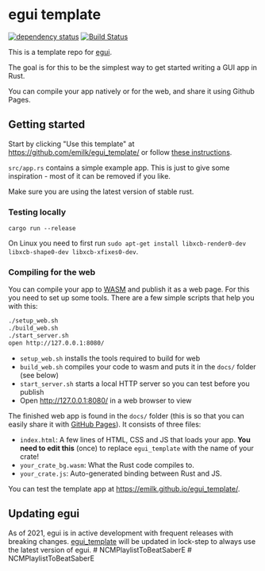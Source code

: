 # egui template

[![dependency status](https://deps.rs/repo/github/emilk/egui_template/status.svg)](https://deps.rs/repo/github/emilk/egui_template)
[![Build Status](https://github.com/emilk/egui_template/workflows/CI/badge.svg)](https://github.com/emilk/egui_template/actions?workflow=CI)

This is a template repo for [egui](https://github.com/emilk/egui/).

The goal is for this to be the simplest way to get started writing a GUI app in Rust.

You can compile your app natively or for the web, and share it using Github Pages.

## Getting started

Start by clicking "Use this template" at https://github.com/emilk/egui_template/ or follow [these instructions](https://docs.github.com/en/free-pro-team@latest/github/creating-cloning-and-archiving-repositories/creating-a-repository-from-a-template).

`src/app.rs` contains a simple example app. This is just to give some inspiration - most of it can be removed if you like.

Make sure you are using the latest version of stable rust.

### Testing locally

`cargo run --release`

On Linux you need to first run `sudo apt-get install libxcb-render0-dev libxcb-shape0-dev libxcb-xfixes0-dev`.

### Compiling for the web

You can compile your app to [WASM](https://en.wikipedia.org/wiki/WebAssembly) and publish it as a web page. For this you need to set up some tools. There are a few simple scripts that help you with this:

``` sh
./setup_web.sh
./build_web.sh
./start_server.sh
open http://127.0.0.1:8080/
```

* `setup_web.sh` installs the tools required to build for web
* `build_web.sh` compiles your code to wasm and puts it in the `docs/` folder (see below)
* `start_server.sh` starts a local HTTP server so you can test before you publish
* Open http://127.0.0.1:8080/ in a web browser to view

The finished web app is found in the `docs/` folder (this is so that you can easily share it with [GitHub Pages](https://docs.github.com/en/free-pro-team@latest/github/working-with-github-pages/configuring-a-publishing-source-for-your-github-pages-site)). It consists of three files:

* `index.html`: A few lines of HTML, CSS and JS that loads your app. **You need to edit this** (once) to replace `egui_template` with the name of your crate!
* `your_crate_bg.wasm`: What the Rust code compiles to.
* `your_crate.js`: Auto-generated binding between Rust and JS.

You can test the template app at <https://emilk.github.io/egui_template/>.

## Updating egui

As of 2021, egui is in active development with frequent releases with breaking changes. [egui_template](https://github.com/emilk/egui_template/) will be updated in lock-step to always use the latest version of egui.
#   N C M P l a y l i s t T o B e a t S a b e r E  
 #   N C M P l a y l i s t T o B e a t S a b e r E  
 